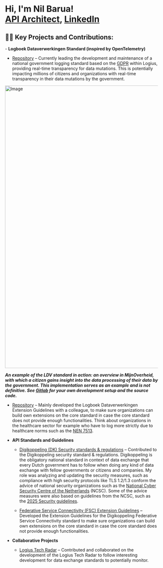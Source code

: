 <h1>Hi, I'm Nil Barua! <br/><a href="https://github.com/Nil-NMB01">API Architect</a>, <a href="https://linkedin.com/in/nil-netra-barua">LinkedIn</a> 

<h2>👨‍💻 Key Projects and Contributions:</h2>
- <b>Logboek Dataverwerkingen Standard (inspired by OpenTelemetry)</b>
  
  - [Repository](https://github.com/Logius-standaarden/logboek-dataverwerkingen) – Currently leading the development and maintenance of a national government logging standard based on the [GDPR](https://www.autoriteitpersoonsgegevens.nl/en/themes/basic-gdpr/gdpr-basics/the-gdpr-in-brief) within Logius, providing real-time transparency for data mutations.  This is potentially impacting millions of citizens and organizations with real-time transparency in their data mutations by the government.
<img width="800" height="932" alt="Image" src="https://github.com/user-attachments/assets/d1ec7513-198b-4a72-bda5-3badafe1c0f3" />

***An example of the LDV standard in action: an overview in MijnOverheid, with which a citizen gains insight into the data processing of their data by the government. This implementation serves as an example and is not definitive. See [Gitlab](https://gitlab.com/digilab.overheid.nl/ecosystem/logboek-dataverwerkingen/ldv-referentie-implementatie/-/blob/main/CONTRIBUTING.md) for your own development setup and the source code.***

  - [Repository](https://github.com/Logius-standaarden/logboek-dataverwerkingen) – Mainly developed the Logboek Dataverwerkingen Extension Guidelines with a colleague, to make sure organizations can build own extensions on the core standard in case the core standard does not provide enough functionalities. Think about organizations in the healthcare sector for example who have to log more strictly due to healthcare norms such as the [NEN 7513](https://www.nen.nl/nen-7513-2024-nl-329182).

- <b>API Standards and Guidelines</b>

  - [Digikoppeling (DK) Security standards & regulations](https://logius-standaarden.github.io/Digikoppeling-Beveiligingsstandaarden-en-voorschriften/) – Contributed to the Digikoppeling security standard & regulations. Digikoppeling is the obligatory national standard in context of data exchange that every Dutch government has to follow when doing any kind of data exchange with fellow governments or citizens and companies. My role was analyzing and updating the security measures, such as compliance with high security protocols like TLS 1.2/1.3 conform the advice of national security organizations such as the [National Cyber Security Centre of the Netherlands](https://www.ncsc.nl/) (NCSC). Some of the advice measures were also based on guidelines from the NCSC, such as the [2025 Security guidelines](https://www.ncsc.nl/documenten/publicaties/2025/juni/01/ict-beveiligingsrichtlijnen-voor-transport-layer-security-2025-05).

  - [Federative Service Connectivity (FSC) Extension Guidelines](https://logius-standaarden.github.io/fsc-extensie-template/) – Developed the Extension Guidelines for the Digikoppeling Federative Service Connectivity standard to make sure organizations can build own extensions on the core standard in case the core standard does not provide enough functionalities.

- <b>Collaborative Projects</b>

  - [Logius Tech Radar](https://github.com/Logius-standaarden/tech-radar) – Contributed and collaborated on the development of the Logius Tech Radar to follow interesting development for data exchange standards to potentially monitor.
